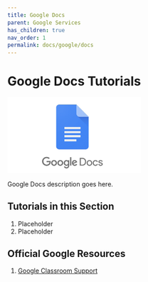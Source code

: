 ```yaml
---
title: Google Docs
parent: Google Services
has_children: true
nav_order: 1
permalink: docs/google/docs
---
```


# Google Docs Tutorials

<img src="/assets/google/docsLogo.png" style="width:300px;"/>

Google Docs description goes here.

## Tutorials in this Section
1. Placeholder
2. Placeholder

## Official Google Resources
1. <a href="https://support.google.com/edu/classroom/?hl=en#topic=6020277">Google Classroom Support</a>
